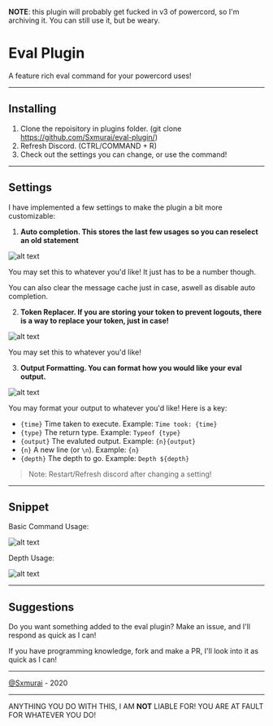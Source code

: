 **NOTE**: this plugin will probably get fucked in v3 of powercord, so I'm archiving it. You can still use it, but be weary.

# Eval Plugin

A feature rich eval command for your powercord uses!

---

## Installing

1. Clone the repoisitory in plugins folder. (git clone https://github.com/Sxmurai/eval-plugin/)
2. Refresh Discord. (CTRL/COMMAND + R)
3. Check out the settings you can change, or use the command!

---

## Settings

I have implemented a few settings to make the plugin a bit more customizable:

1. **Auto completion. This stores the last few usages so you can reselect an old statement**

![alt text](https://i.imgur.com/FomxfVx.png "Auto completion example")

You may set this to whatever you'd like! It just has to be a number though.

You can also clear the message cache just in case, aswell as disable auto completion.

2. **Token Replacer. If you are storing your token to prevent logouts, there is a way to replace your token, just in case!**

![alt text](https://i.imgur.com/fM0E061.png "Token Replacer Example")

You may set this to whatever you'd like!

3. **Output Formatting. You can format how you would like your eval output.**

![alt text](https://i.imgur.com/IUqkcbZ.png "Output Formatting Example")

You may format your output to whatever you'd like! Here is a key:

- `{time}` Time taken to execute. Example: `Time took: {time}`
- `{type}` The return type. Example: `Typeof {type}`
- `{output}` The evaluted output. Example: `{n}{output}`
- `{n}` A new line (or `\n`). Example: `{n}`
- `{depth}` The depth to go. Example: `Depth ${depth}`

> Note: Restart/Refresh discord after changing a setting!

---

## Snippet

Basic Command Usage:

![alt text](https://i.imgur.com/ZPJiiQY.gif "Example Usage")

Depth Usage:

![alt text](https://i.imgur.com/xxKqFuF.gif, "Example Usage")

---

## Suggestions

Do you want something added to the eval plugin? Make an issue, and I'll respond as quick as I can!

If you have programming knowledge, fork and make a PR, I'll look into it as quick as I can!

---

[@Sxmurai](https://github.com/Sxmurai) - 2020

---

ANYTHING YOU DO WITH THIS, I AM **NOT** LIABLE FOR! YOU ARE AT FAULT FOR WHATEVER YOU DO!

